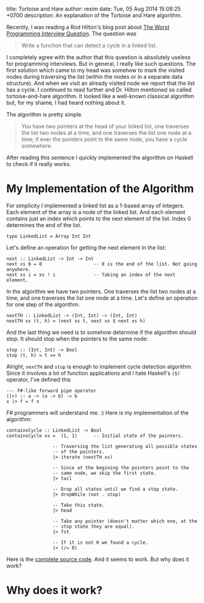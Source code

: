 title: Tortoise and Hare
author: rexim
date: Tue, 05 Aug 2014 15:08:25 +0700
description: An explanation of the Tortoise and Hare algorithm.

Recently, I was reading a Rod Hilton's blog post about
[The Worst Programming Interview Question](http://www.nomachetejuggling.com/2014/06/24/the-worst-programming-interview-question/). The
question was

> Write a function that can detect a cycle in a linked list.

I completely agree with the author that this question is absolutely
useless for programming interviews. But in general, I really like such
questions. The first solution which came to my head was somehow to
mark the visited nodes during traversing the list (within the nodes or
in a separate data structure). And when we visit an already visited
node we report that the list has a cycle. I continued to read further
and Dr. Hilton mentioned so called tortoise-and-hare algorithm. It
looked like a well-known classical algorithm but, for my shame, I had
heard nothing about it.

The algorithm is pretty simple.

> You have two pointers at the head of your linked list, one traverses
> the list two nodes at a time, and one traverses the list one node at
> a time; if ever the pointers point to the same node, you have a
> cycle somewhere.

After reading this sentence I quickly implemented the algorithm on
Haskell to check if it really works.

# My Implementation of the Algorithm #

For simplicity I implemented a linked list as a 1-based array of
integers. Each element of the array is a node of the linked list. And
each element contains just an index which points to the next element
of the list. Index 0 determines the end of the list.

    type LinkedList = Array Int Int

Let's define an operation for getting the next element in the list:

    next :: LinkedList -> Int -> Int
    next xs 0 = 0                   -- 0 is the end of the list. Not going anywhere.
    next xs i = xs ! i              -- Taking an index of the next element.

In the algorithm we have two pointers. One traverses the list two
nodes at a time, and one traverses the list one node at a time. Let's
define an operation for one step of the algorithm:

    nextTH :: LinkedList -> (Int, Int) -> (Int, Int)
    nextTH xs (t, h) = (next xs t, next xs $ next xs h)

And the last thing we need is to somehow determine if the algorithm
should stop. It should stop when the pointers to the same node:

    stop :: (Int, Int) -> Bool
    stop (t, h) = t == h

Alright, `nextTH` and `stop` is enough to implement cycle detection
algorithm. Since it involves a lot of function applications and I hate
Haskell's `($)` operator, I've defined this

    --- F#-like forward pipe operator
    (|>) :: a -> (a -> b) -> b
    x |> f = f x

F# programmers will understand me. :) Here is my implementation of the
algorithm:

    containsCycle :: LinkedList -> Bool
    containsCycle xs =  (1, 1)      -- Initial state of the pointers.
    
                     -- Traversing the list generating all possible states
                     -- of the pointers.
                     |> iterate (nextTH xs)
    
                     -- Since at the begining the pointers point to the
                     -- same node, we skip the first state.
                     |> tail
    
                     -- Drop all states until we find a stop state.
                     |> dropWhile (not . stop)
    
                     -- Take this state.
                     |> head
    
                     -- Take any pointer (doesn't matter which one, at the
                     -- stop state they are equal).
                     |> fst
    
                     -- If it is not 0 we found a cycle.
                     |> (/= 0)

Here is the
[complete source code](https://gist.github.com/rexim/5f623b0c183aa0503079). And
it seems to work. But why does it work?

# Why does it work? #


